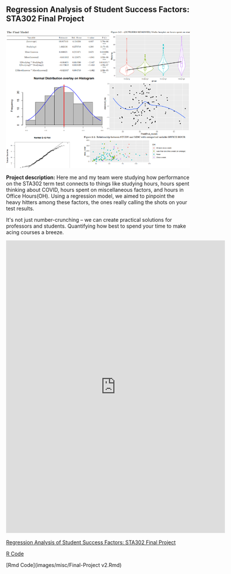 ## Regression Analysis of Student Success Factors: STA302 Final Project

<img src="images/misc pics/school project.png?raw=true"/>

**Project description:** 
Here me and my team were studying how performance on the STA302 term test connects to things like studying hours, hours spent thinking about COVID, hours spent on miscellaneous factors, and hours in Office Hours(OH). 
Using a regression model, we aimed to pinpoint the heavy hitters among these factors, the ones really calling the shots on your test results.

It's not just number-crunching – we can create practical solutions for professors and students. Quantifying how best to spend your time to make acing courses a breeze.

<embed src="https://github.com/JoshuaCuevasUofT/JoshuaCuevasUofT.github.io/blob/master/pdf/STA302-Final-Project.pdf" width="600" height="800" type="application/pdf">

[Regression Analysis of Student Success Factors: STA302 Final Project](pdf/STA302-Final-Project.pdf)

[R Code](images/misc/Final-Project-v2.R)

[Rmd Code](images/misc/Final-Project v2.Rmd)
